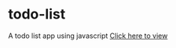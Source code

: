 # todo-list
A todo list app using javascript
<a href="https://todo-7.netlify.app/">Click here to view</a>
